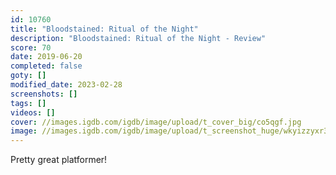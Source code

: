 ```yaml
---
id: 10760
title: "Bloodstained: Ritual of the Night"
description: "Bloodstained: Ritual of the Night - Review"
score: 70
date: 2019-06-20
completed: false
goty: []
modified_date: 2023-02-28
screenshots: []
tags: []
videos: []
cover: //images.igdb.com/igdb/image/upload/t_cover_big/co5qgf.jpg
image: //images.igdb.com/igdb/image/upload/t_screenshot_huge/wkyizzyxr3c0tiqrvty0.jpg
---
```

Pretty great platformer!